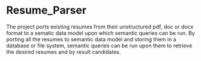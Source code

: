 # Resume_Parser
The project ports existing resumes from their unstructured pdf, doc or docx format to a sematic data model upon which semantic queries can be run. By porting all the resumes to semantic data model and storing them in a database or file system, semantic queries can be run upon them to retrieve the desired resumes and by result candidates.

